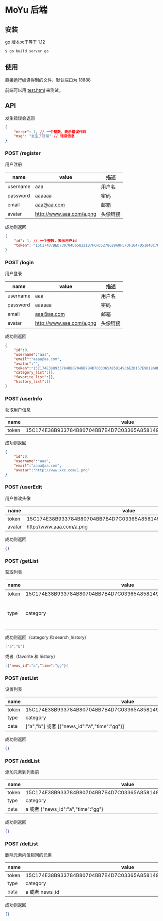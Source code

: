 # MoYu 后端

## 安装

go 版本大于等于 1.12

`$ go build server.go`

## 使用

直接运行编译得到的文件，默认端口为 18888

前端可以用 [test.html](./test.html) 来测试。

## API

发生错误会返回

```json
{
    "error": 1, // 一个整数，表示错误代码
    "msg": "发生了错误" // 错误信息
}
```

### POST /register

用户注册

| name     | value                    | 描述     |
| -------- | ------------------------ | -------- |
| username | aaa                      | 用户名   |
| password | aaaaaa                   | 密码     |
| email    | aaa@aa.com               | 邮箱     |
| avatar   | http://www.aaa.com/a.png | 头像链接 |

成功则返回

```json
{
    "id": 1, // 一个整数，表示用户id
    "token": "15C174D7BED730704D65822107FCFD5278629A0F5F3F164FD5104DC76695721D"
}
```

### POST /login

用户登录

| name     | value                    | 描述     |
| -------- | ------------------------ | -------- |
| username | aaa                      | 用户名   |
| password | aaaaaa                   | 密码     |
| email    | aaa@aa.com               | 邮箱     |
| avatar   | http://www.aaa.com/a.png | 头像链接 |

成功则返回

```json
{
    "id":0,
    "username":"aaa",
    "email":"aaaa@aa.com",
    "avatar":"",
    "token":"15C174E38B933784B80704BB7B4D7C03365A858149C6E2D157E9D1860D1D68D8",
    "category_list":[],
    "favorite_list":[],
    "history_list":[]
}
```

### POST /userInfo

获取用户信息

| name  | value                                                        |
| ----- | ------------------------------------------------------------ |
| token | 15C174E38B933784B80704BB7B4D7C03365A858149C6E2D157E9D1860D1D68D8 |

成功则返回

```json
{
	"id":0,
	"username":"aaa",
	"email":"aaaa@aa.com",
	"avatar":"http://www.xxx.com/1.png"
}
```

### POST /userEdit

用户修改头像

| name   | value                                                        |
| ------ | ------------------------------------------------------------ |
| token  | 15C174E38B933784B80704BB7B4D7C03365A858149C6E2D157E9D1860D1D68D8 |
| avatar | http://www.aaa.com/a.png                                     |

成功则返回

```json
{}
```

### POST /getList

获取列表

| name  | value                                                        | 描述                                             |
| ----- | ------------------------------------------------------------ | ------------------------------------------------ |
| token | 15C174E38B933784B80704BB7B4D7C03365A858149C6E2D157E9D1860D1D68D8 |                                                  |
| type  | category                                                     | category、search_history、favorite、history 之一 |

成功则返回（category 和 search_history）

```json
["a","b"]
```

或者（favorite 和 history）

```json
[{"news_id":"a","time":"gg"}]
```

### POST /setList

设置列表

| name  | value                                                        |
| ----- | ------------------------------------------------------------ |
| token | 15C174E38B933784B80704BB7B4D7C03365A858149C6E2D157E9D1860D1D68D8 |
| type  | category                                                     |
| data  | ["a","b"] 或者 [{"news_id":"a","time":"gg"}]                 |

成功则返回

```json
{}
```

### POST /addList

添加元素到列表前

| name  | value                                                        |
| ----- | ------------------------------------------------------------ |
| token | 15C174E38B933784B80704BB7B4D7C03365A858149C6E2D157E9D1860D1D68D8 |
| type  | category                                                     |
| data  | a 或者 {"news_id":"a","time":"gg"}                           |

成功则返回

```json
{}
```

### POST /delList

删除元素内值相同的元素

| name  | value                                                        |
| ----- | ------------------------------------------------------------ |
| token | 15C174E38B933784B80704BB7B4D7C03365A858149C6E2D157E9D1860D1D68D8 |
| type  | category                                                     |
| data  | a 或者 news_id                        |

成功则返回

```json
{}
```

